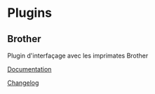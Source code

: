 # Plugins

## Brother

Plugin d'interfaçage avec les imprimates Brother

[Documentation](plugins/brother/fr_FR/index.md)

[Changelog](plugins/brother/fr_FR/changelog.md)
